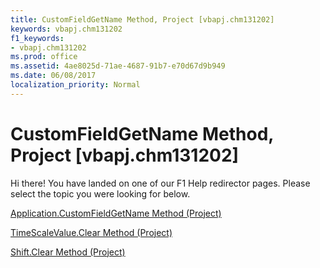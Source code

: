 ```yaml
---
title: CustomFieldGetName Method, Project [vbapj.chm131202]
keywords: vbapj.chm131202
f1_keywords:
- vbapj.chm131202
ms.prod: office
ms.assetid: 4ae8025d-71ae-4687-91b7-e70d67d9b949
ms.date: 06/08/2017
localization_priority: Normal
---
```



# CustomFieldGetName Method, Project [vbapj.chm131202]

Hi there! You have landed on one of our F1 Help redirector pages. Please select the topic you were looking for below.

[Application.CustomFieldGetName Method (Project)](http://msdn.microsoft.com/library/c68a6aae-7350-e4b5-318b-3d11b77847de%28Office.15%29.aspx)

[TimeScaleValue.Clear Method (Project)](http://msdn.microsoft.com/library/3ed3a584-5496-cdf4-eafa-e0ecdd01edfd%28Office.15%29.aspx)

[Shift.Clear Method (Project)](http://msdn.microsoft.com/library/89243732-8c83-ba1e-01ff-fdbfa4d4c4d2%28Office.15%29.aspx)

